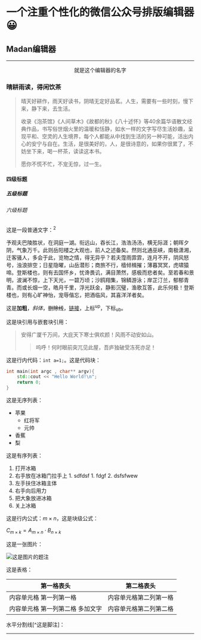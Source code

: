 # 一个注重个性化的微信公众号排版编辑器😀

## Madan编辑器

---

<center>就是这个编辑器的名字</center>

### 晴耕雨读，得闲饮茶

> 晴天好耕作，雨天好读书，阴晴无定好品茗。人生，需要有一些时刻，慢下来，静下来，去生活。
>
> 收录《泡茶馆》《人间草木》《故都的秋》《八十述怀》等40余篇华语散文经典作品，书写俗世烟火里的温暖和恬静，如水一样的文字写尽生活妙趣，呈现平和、空灵的人生境界，每个人都能从中找到生活的另一种可能，活出内心的安宁与自在。生活，是很美好的，人，是很诗意的，如果你很累了，不妨坐下来，喝一杯茶，读读这本书。
>
> 愿你不慌不忙，不宠无惊，过一生。

#### 四级标题

##### 五级标题

###### 六级标题

这是一段普通文字：<sup>2</sup>

予观夫巴陵胜状，在洞庭一湖。衔远山，吞长江，浩浩汤汤，横无际涯；朝晖夕阴，气象万千。此则岳阳楼之大观也，前人之述备矣。然则北通巫峡，南极潇湘，迁客骚人，多会于此，览物之情，得无异乎？若夫霪雨霏霏，连月不开，阴风怒号，浊浪排空；日星隐曜，山岳潜形；商旅不行，樯倾楫摧；薄暮冥冥，虎啸猿啼。登斯楼也，则有去国怀乡，忧谗畏讥，满目萧然，感极而悲者矣。至若春和景明，波澜不惊，上下天光，一碧万顷；沙鸥翔集，锦鳞游泳；岸芷汀兰，郁郁青青。而或长烟一空，皓月千里，浮光跃金，静影沉璧，渔歌互答，此乐何极！登斯楼也，则有心旷神怡，宠辱偕忘，把酒临风，其喜洋洋者矣。

这是**加粗**，*斜体*，~~删除线~~，[链接](https://blog.imalan.cn)，上标<sup>up</sup>，下标<sub>ub</sub>。

这是块引用与嵌套块引用：

> 安得广厦千万间，大庇天下寒士俱欢颜！风雨不动安如山。
> > 呜呼！何时眼前突兀见此屋，吾庐独破受冻死亦足！

这是行内代码：`int a=1;`。这是代码块：

```c++
int main(int argc , char** argv){
    std::cout << "Hello World!\n";
    return 0;
}
```

这是无序列表：

* 苹果
  * 红将军
  * 元帅
* 香蕉
* 梨

这是有序列表：

1. 打开冰箱
  1. 右手放在冰箱门拉手上
    1. sdfdsf
    1. fdgf
    2. dsfsfwew
  2. 左手扶住冰箱主体
  3. 右手向后用力
2. 把大象放进冰箱
3. 关上冰箱

这是行内公式：$m\times n$，这是块级公式：

$C_{m\times k}=A_{m\times n}\cdot B_{n\times k}$

这是一张图片：

![这是图片的题注](https://picsum.photos/640
)

这是表格：

第一格表头 | 第二格表头
--------- | -------------
内容单元格 第一列第一格 | 内容单元格第二列第一格
内容单元格 第一列第二格 多加文字 | 内容单元格第二列第二格

水平分割线[^这是脚注]：

------
